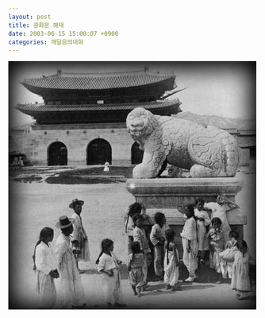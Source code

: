```yaml
---
layout: post
title: 광화문 해태
date: 2003-06-15 15:00:07 +0900
categories: 깨달음의대화
---
```

<img src="./files/attach/images/198/211/001/1055656807.jpg" border="0" alt="" />